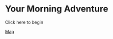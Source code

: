 # Your Morning Adventure

Click here to begin 

[Map](https://docs.google.com/drawings/d/1IRpTWSD5gCvuBltylx0-xb9OzWeCbWMUb4TpDW35pv4/edit)

